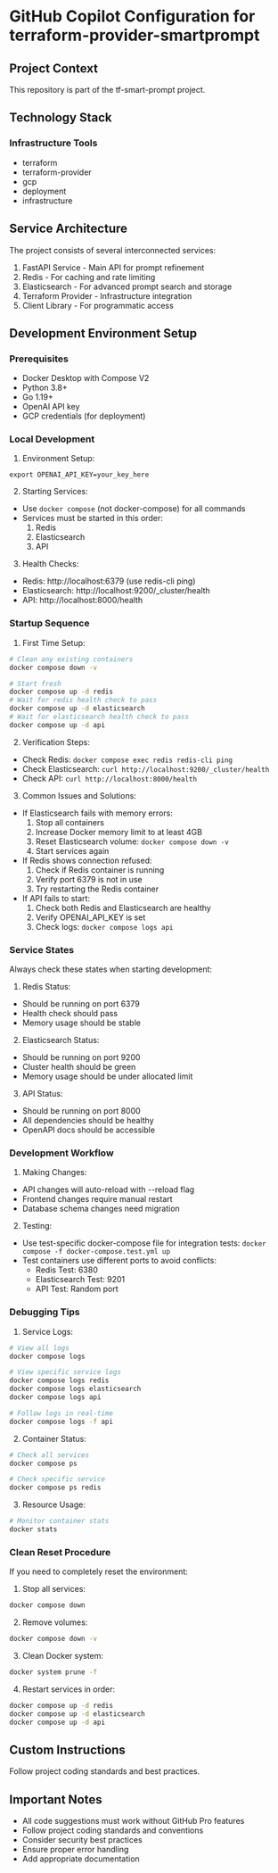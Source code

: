 # GitHub Copilot Configuration for terraform-provider-smartprompt

## Project Context
This repository is part of the tf-smart-prompt project.

## Technology Stack

### Infrastructure Tools
- terraform
- terraform-provider
- gcp
- deployment
- infrastructure

## Service Architecture

The project consists of several interconnected services:
1. FastAPI Service - Main API for prompt refinement
2. Redis - For caching and rate limiting
3. Elasticsearch - For advanced prompt search and storage
4. Terraform Provider - Infrastructure integration
5. Client Library - For programmatic access

## Development Environment Setup

### Prerequisites
- Docker Desktop with Compose V2
- Python 3.8+
- Go 1.19+
- OpenAI API key
- GCP credentials (for deployment)

### Local Development
1. Environment Setup:
```
export OPENAI_API_KEY=your_key_here
```

2. Starting Services:
- Use `docker compose` (not docker-compose) for all commands
- Services must be started in this order:
  1. Redis
  2. Elasticsearch
  3. API

3. Health Checks:
- Redis: http://localhost:6379 (use redis-cli ping)
- Elasticsearch: http://localhost:9200/_cluster/health
- API: http://localhost:8000/health

### Startup Sequence
1. First Time Setup:
```bash
# Clean any existing containers
docker compose down -v

# Start fresh
docker compose up -d redis
# Wait for redis health check to pass
docker compose up -d elasticsearch
# Wait for elasticsearch health check to pass
docker compose up -d api
```

2. Verification Steps:
- Check Redis: `docker compose exec redis redis-cli ping`
- Check Elasticsearch: `curl http://localhost:9200/_cluster/health`
- Check API: `curl http://localhost:8000/health`

3. Common Issues and Solutions:
- If Elasticsearch fails with memory errors:
  1. Stop all containers
  2. Increase Docker memory limit to at least 4GB
  3. Reset Elasticsearch volume: `docker compose down -v`
  4. Start services again
- If Redis shows connection refused:
  1. Check if Redis container is running
  2. Verify port 6379 is not in use
  3. Try restarting the Redis container
- If API fails to start:
  1. Check both Redis and Elasticsearch are healthy
  2. Verify OPENAI_API_KEY is set
  3. Check logs: `docker compose logs api`

### Service States

Always check these states when starting development:

1. Redis Status:
- Should be running on port 6379
- Health check should pass
- Memory usage should be stable

2. Elasticsearch Status:
- Should be running on port 9200
- Cluster health should be green
- Memory usage should be under allocated limit

3. API Status:
- Should be running on port 8000
- All dependencies should be healthy
- OpenAPI docs should be accessible

### Development Workflow

1. Making Changes:
- API changes will auto-reload with --reload flag
- Frontend changes require manual restart
- Database schema changes need migration

2. Testing:
- Use test-specific docker-compose file for integration tests:
  `docker compose -f docker-compose.test.yml up`
- Test containers use different ports to avoid conflicts:
  - Redis Test: 6380
  - Elasticsearch Test: 9201
  - API Test: Random port

### Debugging Tips

1. Service Logs:
```bash
# View all logs
docker compose logs

# View specific service logs
docker compose logs redis
docker compose logs elasticsearch
docker compose logs api

# Follow logs in real-time
docker compose logs -f api
```

2. Container Status:
```bash
# Check all services
docker compose ps

# Check specific service
docker compose ps redis
```

3. Resource Usage:
```bash
# Monitor container stats
docker stats
```

### Clean Reset Procedure

If you need to completely reset the environment:

1. Stop all services:
```bash
docker compose down
```

2. Remove volumes:
```bash
docker compose down -v
```

3. Clean Docker system:
```bash
docker system prune -f
```

4. Restart services in order:
```bash
docker compose up -d redis
docker compose up -d elasticsearch
docker compose up -d api
```

## Custom Instructions
Follow project coding standards and best practices.

## Important Notes
- All code suggestions must work without GitHub Pro features
- Follow project coding standards and conventions
- Consider security best practices
- Ensure proper error handling
- Add appropriate documentation